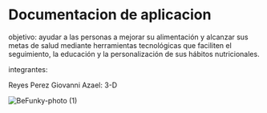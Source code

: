 # Documentacion de aplicacion
objetivo:
ayudar a las personas a mejorar su alimentación y alcanzar sus metas de salud mediante herramientas tecnológicas que faciliten el seguimiento, la educación y la personalización de sus hábitos nutricionales.

integrantes:

Reyes Perez Giovanni Azael:
3-D

![BeFunky-photo (1)](https://github.com/user-attachments/assets/aef29f44-f833-49d7-a1bf-1fad6896d9aa)

